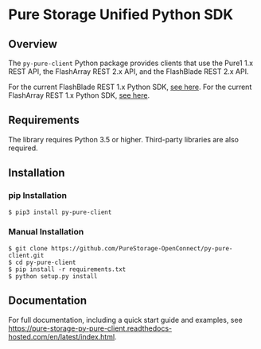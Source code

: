 # Pure Storage Unified Python SDK

## Overview

The `py-pure-client` Python package provides clients that use the Pure1 1.x REST API,
the FlashArray REST 2.x API, and the FlashBlade REST 2.x API.

For the current FlashBlade REST 1.x Python SDK, [see here](https://github.com/purestorage/purity_fb_python_client).
For the current FlashArray REST 1.x Python SDK, [see here](https://github.com/PureStorage-OpenConnect/rest-client).

## Requirements

The library requires Python 3.5 or higher. Third-party libraries are also required.

## Installation

### pip Installation
```
$ pip3 install py-pure-client
```

### Manual Installation
```
$ git clone https://github.com/PureStorage-OpenConnect/py-pure-client.git
$ cd py-pure-client
$ pip install -r requirements.txt
$ python setup.py install
```

## Documentation

For full documentation, including a quick start guide and examples, see https://pure-storage-py-pure-client.readthedocs-hosted.com/en/latest/index.html.
